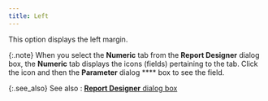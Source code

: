 ```yaml
---
title: Left
---
```



This option displays the left margin.


{:.note}
When you select the **Numeric**  tab from the **Report Designer** dialog  box, the **Numeric** tab displays  the icons (fields) pertaining to the tab. Click the icon and then the  **Parameter** dialog **** box to see the field.


{:.see_also}
See also
: [**Report Designer** dialog box](JavaScript:RelatedTopics1.Click())<!--Metadata type="DesignerControl" startspan
<object CLASSID="clsid:ADB880A6-D8FF-11CF-9377-00AA003B7A11"
	ID=RelatedTopics1
	TYPE="application/x-oleobject">
</object>-->

<object classid="clsid:ADB880A6-D8FF-11CF-9377-00AA003B7A11" id="RelatedTopics1" type="application/x-oleobject"> 
 <param name="Command" value="Related Topics">
<param name="Window" value="second">
<param name="Item1" value="Report Designer dialog box;{{site.rmgr_chm}}/manager/window/creating-reports/parameter-interface/the-report-designer/report_parameter_dialog_designer.html">
</object><!--Metadata type="DesignerControl" endspan-->
